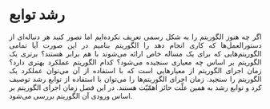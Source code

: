 # رشد توابع
<p style='text-align: justify;'> اگر چه هنوز الگوریتم را به شکل رسمی تعریف نکرده‌ایم اما تصور کنید هر دنباله‌ای از دستورالعمل‌ها که کاری انجام دهد را الگوریتم بنامیم
در این صورت آیا تمامی الگوریتم‌هایی که برای یک مساله خاص ارائه می‌شوند با هم برابر هستند؟ برتری یک الگوریتم بر اساس چه معیاری سنجیده می‌شود؟ کدام الگوریتم عملکرد بهتری دارد؟ 
زمان اجرای الگوریتم از معیارهایی است که با استفاده از آن می‌توان عملکرد یک الگوریتم را سنجید. زمان اجرای الگوریتم‌ها را می‌توان  با استفاده از توابع رشد توصیف کرد و توابع رشد به همین علّت حائز اهمّیّت هستند. در این فصل زمان اجرای الگوریتم بر اساس ورودی آن الگوریتم بررسی می‌شود. </p>

